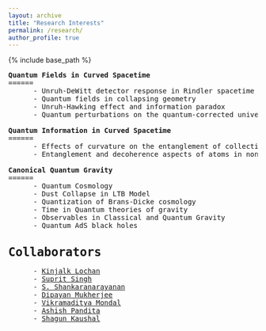 ```yaml
---
layout: archive
title: "Research Interests"
permalink: /research/
author_profile: true
---
```


{% include base_path %}
 <pre>
<strong>Quantum Fields in Curved Spacetime</strong>
======
      - Unruh-DeWitt detector response in Rindler spacetime 
      - Quantum fields in collapsing geometry
      - Unruh-Hawking effect and information paradox
      - Quantum perturbations on the quantum-corrected universe: implications for CMB physics

<strong>Quantum Information in Curved Spacetime</strong>
======
      - Effects of curvature on the entanglement of collective operators
      - Entanglement and decoherence aspects of atoms in non-inertial motion inside a cavity

<strong>Canonical Quantum Gravity</strong>
======
      - Quantum Cosmology
      - Dust Collapse in LTB Model
      - Quantization of Brans-Dicke cosmology
      - Time in Quantum theories of gravity
      - Observables in Classical and Quantum Gravity
      - Quantum AdS black holes


<strong style="font-size: 1.5rem; font-weight: bold;">Collaborators</strong>

      - <a href="https://www.iisermohali.ac.in/faculty/dps/kinjalk">Kinjalk Lochan</a>
      - <a href="https://supritsinghlab.github.io">Suprit Singh</a>
      - <a href="https://homepages.iitb.ac.in/~shanki/index.html">S. Shankaranarayanan</a>
      - <a href="https://www.rri.res.in/people/postdoctoral-fellows/dipayan-mukherjee">Dipayan Mukherjee</a>
      - <a href="https://scholar.google.com/citations?hl=en&user=rb0NaaMAAAAJ">Vikramaditya Mondal</a>
      - <a href="https://in.linkedin.com/in/ashish-pandita-7850a21b2">Ashish Pandita</a>
      - <a href="https://in.linkedin.com/in/shagun-kaushal-63881a231">Shagun Kaushal</a>
 </pre>
